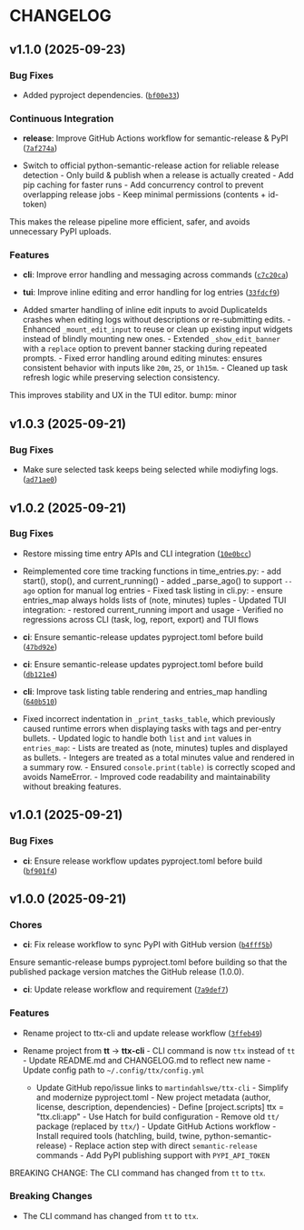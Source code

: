 # CHANGELOG


## v1.1.0 (2025-09-23)

### Bug Fixes

- Added pyproject dependencies.
  ([`bf00e33`](https://github.com/martindahlswe/ttx-cli/commit/bf00e332397276bcf2a9e922b45b8ddd14708d30))

### Continuous Integration

- **release**: Improve GitHub Actions workflow for semantic-release & PyPI
  ([`7af274a`](https://github.com/martindahlswe/ttx-cli/commit/7af274a41e45364f49daae3514abbb1043ba98ce))

- Switch to official python-semantic-release action for reliable release detection - Only build &
  publish when a release is actually created - Add pip caching for faster runs - Add concurrency
  control to prevent overlapping release jobs - Keep minimal permissions (contents + id-token)

This makes the release pipeline more efficient, safer, and avoids unnecessary PyPI uploads.

### Features

- **cli**: Improve error handling and messaging across commands
  ([`c7c20ca`](https://github.com/martindahlswe/ttx-cli/commit/c7c20cab649167c3f719b881c0823d2dc3c948b7))

- **tui**: Improve inline editing and error handling for log entries
  ([`33fdcf9`](https://github.com/martindahlswe/ttx-cli/commit/33fdcf98c499a53373baaf022e2cb4974e6ec598))

- Added smarter handling of inline edit inputs to avoid DuplicateIds crashes when editing logs
  without descriptions or re-submitting edits. - Enhanced `_mount_edit_input` to reuse or clean up
  existing input widgets instead of blindly mounting new ones. - Extended `_show_edit_banner` with a
  `replace` option to prevent banner stacking during repeated prompts. - Fixed error handling around
  editing minutes: ensures consistent behavior with inputs like `20m`, `25`, or `1h15m`. - Cleaned
  up task refresh logic while preserving selection consistency.

This improves stability and UX in the TUI editor. bump: minor


## v1.0.3 (2025-09-21)

### Bug Fixes

- Make sure selected task keeps being selected while modiyfing logs.
  ([`ad71ae0`](https://github.com/martindahlswe/ttx-cli/commit/ad71ae0e665d9fb937f82ef9f13f324be7f7f60a))


## v1.0.2 (2025-09-21)

### Bug Fixes

- Restore missing time entry APIs and CLI integration
  ([`10e0bcc`](https://github.com/martindahlswe/ttx-cli/commit/10e0bcc6d152ad165308fd4b042968360b559e1c))

- Reimplemented core time tracking functions in time_entries.py: - add start(), stop(), and
  current_running() - added _parse_ago() to support `--ago` option for manual log entries - Fixed
  task listing in cli.py: - ensure entries_map always holds lists of (note, minutes) tuples -
  Updated TUI integration: - restored current_running import and usage - Verified no regressions
  across CLI (task, log, report, export) and TUI flows

- **ci**: Ensure semantic-release updates pyproject.toml before build
  ([`47bd92e`](https://github.com/martindahlswe/ttx-cli/commit/47bd92e483fed3d5cbc9d9359754d3898f1807a7))

- **ci**: Ensure semantic-release updates pyproject.toml before build
  ([`db121e4`](https://github.com/martindahlswe/ttx-cli/commit/db121e426d8b6830f4afdbccd57bab519ab6347b))

- **cli**: Improve task listing table rendering and entries_map handling
  ([`640b510`](https://github.com/martindahlswe/ttx-cli/commit/640b510b3b1a0a603b47a7acc81dd0864976b9ae))

- Fixed incorrect indentation in `_print_tasks_table`, which previously caused runtime errors when
  displaying tasks with tags and per-entry bullets. - Updated logic to handle both `list` and `int`
  values in `entries_map`: - Lists are treated as (note, minutes) tuples and displayed as bullets. -
  Integers are treated as a total minutes value and rendered in a summary row. - Ensured
  `console.print(table)` is correctly scoped and avoids NameError. - Improved code readability and
  maintainability without breaking features.


## v1.0.1 (2025-09-21)

### Bug Fixes

- **ci**: Ensure release workflow updates pyproject.toml before build
  ([`bf901f4`](https://github.com/martindahlswe/ttx-cli/commit/bf901f443484ea55eff53032599639347ff27d95))


## v1.0.0 (2025-09-21)

### Chores

- **ci**: Fix release workflow to sync PyPI with GitHub version
  ([`b4fff5b`](https://github.com/martindahlswe/ttx-cli/commit/b4fff5bbb6dcb39614520da0c3051838c725c89b))

Ensure semantic-release bumps pyproject.toml before building so that the published package version
  matches the GitHub release (1.0.0).

- **ci**: Update release workflow and requirement
  ([`7a9def7`](https://github.com/martindahlswe/ttx-cli/commit/7a9def7ca3ce5814502bc7a3cf611719f9eabdbd))

### Features

- Rename project to ttx-cli and update release workflow
  ([`3ffeb49`](https://github.com/martindahlswe/ttx-cli/commit/3ffeb4978706cad225f66030e216ee3b4f325353))

- Rename project from **tt** → **ttx-cli** - CLI command is now `ttx` instead of `tt` - Update
  README.md and CHANGELOG.md to reflect new name - Update config path to `~/.config/ttx/config.yml`
  - Update GitHub repo/issue links to `martindahlswe/ttx-cli` - Simplify and modernize
  pyproject.toml - New project metadata (author, license, description, dependencies) - Define
  [project.scripts] ttx = "ttx.cli:app" - Use Hatch for build configuration - Remove old `tt/`
  package (replaced by `ttx/`) - Update GitHub Actions workflow - Install required tools (hatchling,
  build, twine, python-semantic-release) - Replace action step with direct `semantic-release`
  commands - Add PyPI publishing support with `PYPI_API_TOKEN`

BREAKING CHANGE: The CLI command has changed from `tt` to `ttx`.

### Breaking Changes

- The CLI command has changed from `tt` to `ttx`.
